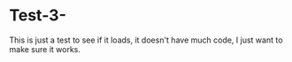 # Test-3-
This is just a test to see if it loads, it doesn't have much code, I just want to make sure it works. 
